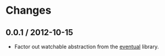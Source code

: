# Changes

## 0.0.1 / 2012-10-15

  - Factor out watchable abstraction from the
    [eventual](https://github.com/Gozala/eventual) library.
